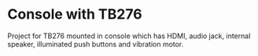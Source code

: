 # Console with TB276

Project for TB276 mounted in console which has
HDMI, audio jack, internal speaker, 
illuminated push buttons and vibration motor.
